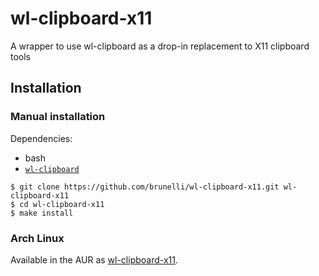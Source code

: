 wl-clipboard-x11
================

A wrapper to use wl-clipboard as a drop-in replacement to X11 clipboard tools

## Installation

### Manual installation

Dependencies:

- bash
- [`wl-clipboard`](https://github.com/bugaevc/wl-clipboard)

```
$ git clone https://github.com/brunelli/wl-clipboard-x11.git wl-clipboard-x11
$ cd wl-clipboard-x11
$ make install
```

### Arch Linux

Available in the AUR as [wl-clipboard-x11](https://aur.archlinux.org/packages/wl-clipboard-x11).
